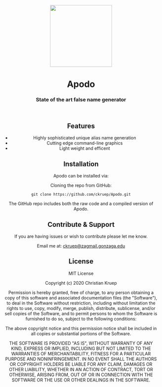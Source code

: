 <div align="center">
  <img src="https://www.allaboutbirds.org/sgapp/images/silos/icon-pigeon.png" width="200px">
<div>
<h1 align="center">Apodo</h1>

<h3 align ="center">State of the art false name generator</h3>
<br>

Features
--------

- Highly sophisticated unique alias name generation
- Cutting edge command-line graphics
- Light weight and efficent
  

Installation
------------

Apodo can be installed via: 

Cloning the repo from GitHub:
  ```
  git clone https://github.com/ckruep/Apodo.git
  ```

  The GitHub repo includes both the raw code and a compiled version of Apodo.

Contribute & Support 
-------
If you are having issues or wish to contribute please let me know.

Email me at: ckruep@zagmail.gonzaga.edu

License
-------

MIT License

Copyright (c) 2020 Christian Kruep

Permission is hereby granted, free of charge, to any person obtaining a copy
of this software and associated documentation files (the "Software"), to deal
in the Software without restriction, including without limitation the rights
to use, copy, modify, merge, publish, distribute, sublicense, and/or sell
copies of the Software, and to permit persons to whom the Software is
furnished to do so, subject to the following conditions:

The above copyright notice and this permission notice shall be included in all
copies or substantial portions of the Software.

THE SOFTWARE IS PROVIDED "AS IS", WITHOUT WARRANTY OF ANY KIND, EXPRESS OR
IMPLIED, INCLUDING BUT NOT LIMITED TO THE WARRANTIES OF MERCHANTABILITY,
FITNESS FOR A PARTICULAR PURPOSE AND NONINFRINGEMENT. IN NO EVENT SHALL THE
AUTHORS OR COPYRIGHT HOLDERS BE LIABLE FOR ANY CLAIM, DAMAGES OR OTHER
LIABILITY, WHETHER IN AN ACTION OF CONTRACT, TORT OR OTHERWISE, ARISING FROM,
OUT OF OR IN CONNECTION WITH THE SOFTWARE OR THE USE OR OTHER DEALINGS IN THE
SOFTWARE.

